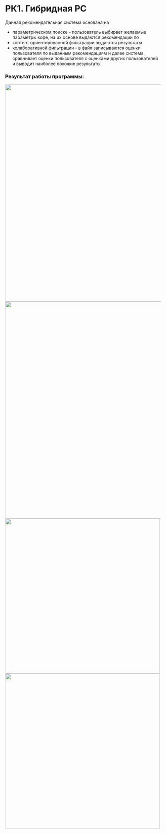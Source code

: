 # РК1. Гибридная РС

Данная рекомендательная система основана на
* параметрическом поиске - пользователь выбирает желаемые параметры кофе, на их основе выдаются рекомендации по 
* контент ориентированной фильтрации выдаются результаты
* колаборативной фильтрации - в файл записываются оценки пользователя по выданным рекомендациям и далее система сравнивает оценки пользователя с оценками других пользователей и выводит наиболее похожие результаты

### Результат работы программы:
 
 
<img src="https://i.ibb.co/jggTk5K/image.png" width="700" />
<img src="https://i.ibb.co/bsg4zkg/image.png" width="700" />
<img src="https://i.ibb.co/6HvYTgL/image.png" width="500" />
<img src="https://i.ibb.co/DfwVgfY/image.png" width="500" />


